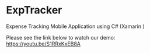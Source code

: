 # ExpTracker
 Expense Tracking Mobile Application using C# (Xamarin )
 
 Please see the link below to watch our demo:
 https://youtu.be/S1RRxKxEB8A
